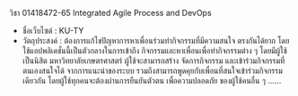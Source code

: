 วิชา 01418472-65 Integrated Agile Process and DevOps
- ชื่อเว็บไซต์ : KU-TY 
- วัตถุประสงค์ : ต้องการแก้ไขปัญหาการหาเพื่อนร่วมทำกิจกรรมที่มีความสนใจ ตรงกันได้ยาก โดยใช้แอปพลิเคชั่นนี้เป็นตัวกลางในการเข้าถึง กิจกรรมและหาเพื่อนเพื่อทำกิจกรรมต่าง ๆ โดยมีผู้ใช้เป็นนิสิต มหาวิทยาลัยเกษตรศาสตร์ ผู้ใช้จะสามารถสร้าง จัดการกิจกรรม และเข้าร่วมกิจกรรมที่ตนเองสนใจได้ จากการแนะนำของระบบ รวมถึงสามารถพูดคุยกับเพื่อนที่สนใจเข้าร่วมกิจกรรมเดียวกัน โดยผู้ใช้ทุกคนจะต้องผ่านการยืนยันตัวตน เพื่อความปลอดภัย ของผู้ใช้คนอื่น ๆ
......
